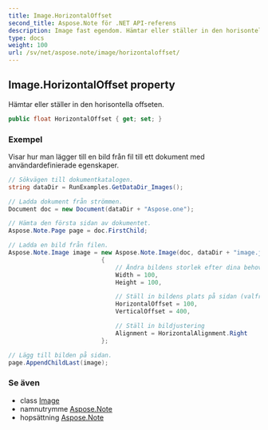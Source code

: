 ```yaml
---
title: Image.HorizontalOffset
second_title: Aspose.Note för .NET API-referens
description: Image fast egendom. Hämtar eller ställer in den horisontella offseten.
type: docs
weight: 100
url: /sv/net/aspose.note/image/horizontaloffset/
---
```

## Image.HorizontalOffset property

Hämtar eller ställer in den horisontella offseten.

```csharp
public float HorizontalOffset { get; set; }
```

### Exempel

Visar hur man lägger till en bild från fil till ett dokument med användardefinierade egenskaper.

```csharp
// Sökvägen till dokumentkatalogen.
string dataDir = RunExamples.GetDataDir_Images();

// Ladda dokument från strömmen.
Document doc = new Document(dataDir + "Aspose.one");

// Hämta den första sidan av dokumentet.
Aspose.Note.Page page = doc.FirstChild;

// Ladda en bild från filen.
Aspose.Note.Image image = new Aspose.Note.Image(doc, dataDir + "image.jpg")
                          {
                              // Ändra bildens storlek efter dina behov (valfritt).
                              Width = 100,
                              Height = 100,

                              // Ställ in bildens plats på sidan (valfritt).
                              HorizontalOffset = 100,
                              VerticalOffset = 400,

                              // Ställ in bildjustering
                              Alignment = HorizontalAlignment.Right
                          };

// Lägg till bilden på sidan.
page.AppendChildLast(image);
```

### Se även

* class [Image](../)
* namnutrymme [Aspose.Note](../../image/)
* hopsättning [Aspose.Note](../../../)


